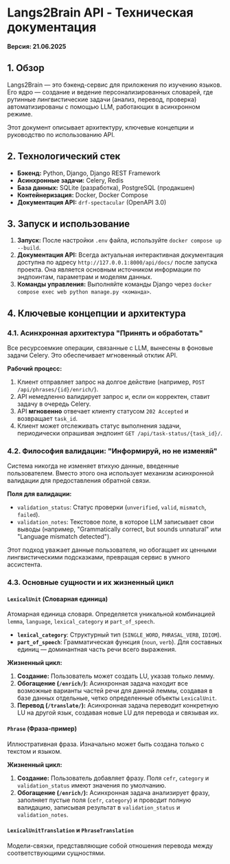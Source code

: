 # Langs2Brain API - Техническая документация

**Версия: 21.06.2025**

## 1. Обзор

Langs2Brain — это бэкенд-сервис для приложения по изучению языков. Его ядро — создание и ведение персонализированных словарей, где рутинные лингвистические задачи (анализ, перевод, проверка) автоматизированы с помощью LLM, работающих в асинхронном режиме.

Этот документ описывает архитектуру, ключевые концепции и руководство по использованию API.

## 2. Технологический стек

* **Бэкенд:** Python, Django, Django REST Framework
* **Асинхронные задачи:** Celery, Redis
* **База данных:** SQLite (разработка), PostgreSQL (продакшен)
* **Контейнеризация:** Docker, Docker Compose
* **Документация API:** `drf-spectacular` (OpenAPI 3.0)

## 3. Запуск и использование

1.  **Запуск:** После настройки `.env` файла, используйте `docker compose up --build`.
2.  **Документация API:** Всегда актуальная интерактивная документация доступна по адресу `http://127.0.0.1:8000/api/docs/` после запуска проекта. Она является основным источником информации по эндпоинтам, параметрам и моделям данных.
3.  **Команды управления:** Выполняйте команды Django через `docker compose exec web python manage.py <команда>`.

## 4. Ключевые концепции и архитектура

### 4.1. Асинхронная архитектура "Принять и обработать"

Все ресурсоемкие операции, связанные с LLM, вынесены в фоновые задачи Celery. Это обеспечивает мгновенный отклик API.

**Рабочий процесс:**
1.  Клиент отправляет запрос на долгое действие (например, `POST /api/phrases/{id}/enrich/`).
2.  API немедленно валидирует запрос и, если он корректен, ставит задачу в очередь Celery.
3.  API **мгновенно** отвечает клиенту статусом `202 Accepted` и возвращает `task_id`.
4.  Клиент может отслеживать статус выполнения задачи, периодически опрашивая эндпоинт `GET /api/task-status/{task_id}/`.

### 4.2. Философия валидации: "Информируй, но не изменяй"

Система никогда не изменяет втихую данные, введенные пользователем. Вместо этого она использует механизм асинхронной валидации для предоставления обратной связи.

**Поля для валидации:**
* `validation_status`: Статус проверки (`unverified`, `valid`, `mismatch`, `failed`).
* `validation_notes`: Текстовое поле, в которое LLM записывает свои выводы (например, "Grammatically correct, but sounds unnatural" или "Language mismatch detected").

Этот подход уважает данные пользователя, но обогащает их ценными лингвистическими подсказками, превращая сервис в умного ассистента.

### 4.3. Основные сущности и их жизненный цикл

#### `LexicalUnit` (Словарная единица)
Атомарная единица словаря. Определяется уникальной комбинацией `lemma`, `language`, `lexical_category` и `part_of_speech`.

* **`lexical_category`**: Структурный тип (`SINGLE_WORD`, `PHRASAL_VERB`, `IDIOM`).
* **`part_of_speech`**: Грамматическая функция (`noun`, `verb`). Для составных единиц — доминантная часть речи всего выражения.

**Жизненный цикл:**
1.  **Создание:** Пользователь может создать LU, указав только лемму.
2.  **Обогащение (`/enrich/`):** Асинхронная задача находит все возможные варианты частей речи для данной леммы, создавая в базе данных отдельные, четко определенные объекты `LexicalUnit`.
3.  **Перевод (`/translate/`):** Асинхронная задача переводит конкретную LU на другой язык, создавая новые LU для перевода и связывая их.

#### `Phrase` (Фраза-пример)
Иллюстративная фраза. Изначально может быть создана только с текстом и языком.

**Жизненный цикл:**
1.  **Создание:** Пользователь добавляет фразу. Поля `cefr`, `category` и `validation_status` имеют значения по умолчанию.
2.  **Обогащение (`/enrich/`):** Асинхронная задача анализирует фразу, заполняет пустые поля (`cefr`, `category`) и проводит полную валидацию, записывая результат в `validation_status` и `validation_notes`.

#### `LexicalUnitTranslation` и `PhraseTranslation`
Модели-связки, представляющие собой отношения перевода между соответствующими сущностями.